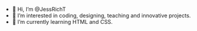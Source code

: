 - 👋 Hi, I’m @JessRichT
- 👀 I’m interested in coding, designing, teaching and innovative projects.
- 🌱 I’m currently learning HTML and CSS.

<!---
JessRichT/JessRichT is a ✨ special ✨ repository because its `README.md` (this file) appears on your GitHub profile.
You can click the Preview link to take a look at your changes.
--->
